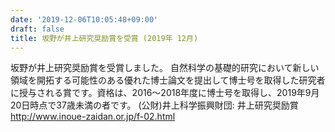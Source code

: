 ```yaml
---
date: '2019-12-06T10:05:48+09:00'
draft: false
title: 坂野が井上研究奨励賞を受賞 (2019年 12月)
---
```


坂野が井上研究奨励賞を受賞しました。 自然科学の基礎的研究において新しい領域を開拓する可能性のある優れた博士論文を提出して博士号を取得した研究者に授与される賞です。資格は、2016～2018年度に博士号を取得し、2019年9月20日時点で37歳未満の者です。 (公財)井上科学振興財団: 井上研究奨励賞 http://www.inoue-zaidan.or.jp/f-02.html